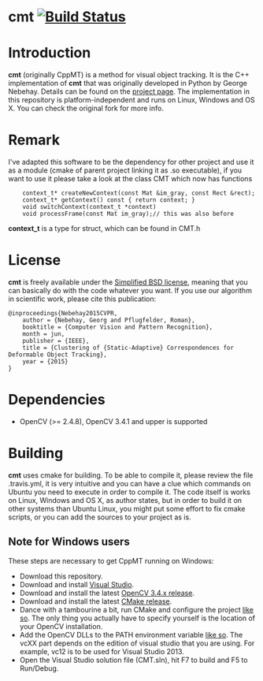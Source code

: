 # cmt [![Build Status](https://travis-ci.org/louiscyphre/cmt/cmt.svg)](https://travis-ci.org/louiscyphre/cmt)

# Introduction
**cmt** (originally CppMT) is a method for visual object tracking. It is the C++ implementation of **cmt** that was originally developed in Python by George Nebehay.
Details can be found on the [project page](http://www.gnebehay.com/cmt).
The implementation in this repository is platform-independent and runs
on Linux, Windows and OS X. You can check the original fork for more info.

# Remark
I've adapted this software to be the dependency for other project and use it as a module (cmake of parent project linking it as .so executable), if you want to use it please take a look at the class CMT which now has functions
~~~
    context_t* createNewContext(const Mat &im_gray, const Rect &rect);
    context_t* getContext() const { return context; }
    void switchContext(context_t *context)
    void processFrame(const Mat im_gray);// this was also before
~~~
**context_t** is a type for struct, which can be found in CMT.h

# License
**cmt** is freely available under the [Simplified BSD license][1],
meaning that you can basically do with the code whatever you want.
If you use our algorithm in scientific work, please cite this publication:
```
@inproceedings{Nebehay2015CVPR,
    author = {Nebehay, Georg and Pflugfelder, Roman},
    booktitle = {Computer Vision and Pattern Recognition},
    month = jun,
    publisher = {IEEE},
    title = {Clustering of {Static-Adaptive} Correspondences for Deformable Object Tracking},
    year = {2015}
}
```

# Dependencies
* OpenCV (>= 2.4.8), OpenCV 3.4.1 and upper is supported

# Building
**cmt** uses cmake for building.
To be able to compile it, please review the file .travis.yml, it is very intuitive and you can have a clue which commands on Ubuntu you need to execute in order to compile it. The code itself is works on Linux, Windows and OS X, as author states, but in order to build it on other systems than Ubuntu Linux, you might put some effort to fix cmake scripts, or you can add the sources to your project as is.

## Note for Windows users
These steps are necessary to get CppMT running on Windows:
* Download this repository.
* Download and install
[Visual Studio](https://www.visualstudio.com/en-us/downloads/download-visual-studio-vs.aspx).
* Download and install the latest [OpenCV 3.4.x release](http://opencv.org/downloads.html).
* Download and install the latest [CMake release](http://www.cmake.org/download/).
* Dance with a tambourine a bit, run CMake and configure the project [like so](http://www.gnebehay.com/cmt/cmake.png).
The only thing you actually have to specify yourself is the location of your OpenCV installation.
* Add the OpenCV DLLs to the PATH environment variable [like so](http://www.gnebehay.com/cmt/path.png).
The vcXX part depends on the edition of visual studio that you are using.
For example, vc12 is to be used for Visual Studio 2013.
* Open the Visual Studio solution file (CMT.sln), hit F7 to build and F5 to Run/Debug.

[1]: http://en.wikipedia.org/wiki/BSD_licenses#2-clause_license_.28.22Simplified_BSD_License.22_or_.22FreeBSD_License.22.29

